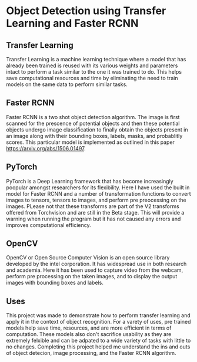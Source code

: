 # Object Detection using Transfer Learning and Faster RCNN

## Transfer Learning
Transfer Learning is a machine learning technique where a model that has already been trained is reused with its various weights and parameters intact to perform a task similar to the one it was trained to do. This helps save computational resources and time by eliminating the need to train models on the same data to perform similar tasks.

## Faster RCNN
Faster RCNN is a two shot object detection algorithm. The image is first scanned for the prescence of potential objects and then these potential objects undergo image classification to finally obtain the objects present in an image along with their bounding boxes, labels, masks, and probablitly scores. This particular model is implemented as outlined in this paper https://arxiv.org/abs/1506.01497. 

## PyTorch
PyTorch is a Deep Learning framework that has become increasingly poopular amongst researchers for its flexibility. Here I have used the built in model for Faster RCNN and a number of transformation functions to convert images to tensors, tensors to images, and perform pre preocessing on the images. PLease not that these transforms are part of the V2 transforms offered from Torchvision and are still in the Beta stage. This will provide a warning when running the program but it has not caused any errors and improves computational efficiency.

## OpenCV
OpenCV or Open Source Computer Vision is an open source library developed by the intel corporation. It has widespread use in both research and academia. Here it has been used to capture video from the webcam, perform pre processing on the taken images, and to display the output images with bounding boxes and labels.

## Uses 
This project was made to demonstrate how to perform transfer learning and apply it in the context of object recognition. For a varety of uses, pre trained models help save time, resources, and are more efficient in terms of computation. These models also don't sacrifice usability as they are extremely felxible and can be adpated to a wide variety of tasks with little to no changes. Completing this project helped me understand the ins and outs of object detecion, image processing, and the Faster RCNN algorithm.
